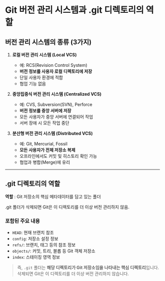 # Git 버전 관리 시스템과 .git 디렉토리의 역할

## 버전 관리 시스템의 종류 (3가지)

1. **로컬 버전 관리 시스템 (Local VCS)**
   - 예: RCS(Revision Control System)
   - **버전 정보를 사용자 로컬 디렉토리에 저장**
   - 단일 사용자 환경에 적합
   - 협업 기능 없음

2. **중앙집중식 버전 관리 시스템 (Centralized VCS)**
   - 예: CVS, Subversion(SVN), Perforce
   - **버전 정보를 중앙 서버에 저장**
   - 모든 사용자가 중앙 서버에 연결되어 작업
   - 서버 장애 시 모든 작업 중단

3. **분산형 버전 관리 시스템 (Distributed VCS)**
   - 예: Git, Mercurial, Fossil
   - **모든 사용자가 전체 저장소 복제**
   - 오프라인에서도 커밋 및 히스토리 확인 가능
   - 협업과 병합(Merge)에 유리

---

## .git 디렉토리의 역할

**역할** : Git 저장소의 핵심 메타데이터를 담고 있는 폴더

.git 폴더가 삭제되면 Git은 이 디렉토리를 더 이상 버전 관리하지 않음.

### 포함된 주요 내용
- `HEAD`: 현재 브랜치 참조
- `config`: 저장소 설정 정보
- `refs/`: 브랜치, 태그 등의 참조 정보
- `objects/`: 커밋, 트리, 블롭 등 Git 객체 저장소
- `index`: 스테이징 영역 정보

> 즉, `.git` 폴더는 **해당 디렉토리가 Git 저장소임을 나타내는 핵심 디렉토리**입니다. 삭제되면 Git은 이 디렉토리를 더 이상 버전 관리하지 않습니다.
